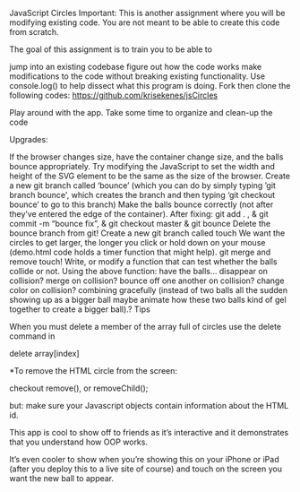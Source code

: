JavaScript Circles
Important: This is another assignment where you will be modifying existing code. You are not meant to be able to create this code from scratch.

The goal of this assignment is to train you to be able to

jump into an existing codebase
figure out how the code works
make modifications to the code without breaking existing functionality.
Use console.log() to help dissect what this program is doing.
Fork then clone the following codes: https://github.com/krisekenes/jsCircles

Play around with the app.
Take some time to organize and clean-up the code

Upgrades:

If the browser changes size, have the container change size, and the balls bounce appropriately.
Try modifying the JavaScript to set the width and height of the SVG element to be the same as the size of the browser.
Create a new git branch called ‘bounce’ (which you can do by simply typing ’git branch bounce', which creates the branch and then typing ‘git checkout bounce’ to go to this branch)
Make the balls bounce correctly (not after they’ve entered the edge of the container).
After fixing: git add . , & git commit -m “bounce fix”, & git checkout master & git bounce
Delete the bounce branch from git!
Create a new git branch called touch
We want the circles to get larger, the longer you click or hold down on your mouse (demo.html code holds a timer function that might help).
git merge and remove touch!
Write, or modify a function that can test whether the balls collide or not. Using the above function: have the balls…
disappear on collision?
merge on collision?
bounce off one another on collision?
change color on collision?
combining gracefully (instead of two balls all the sudden showing up as a bigger ball maybe animate how these two balls kind of gel together to create a bigger ball).?
Tips

When you must delete a member of the array full of circles use the delete command in

delete array[index]

*To remove the HTML circle from the screen:

checkout remove(), or removeChild();

but: make sure your Javascript objects contain information about the HTML id.

This app is cool to show off to friends as it’s interactive and it demonstrates that you understand how OOP works.

It’s even cooler to show when you’re showing this on your iPhone or iPad (after you deploy this to a live site of course) and touch on the screen you want the new ball to appear.